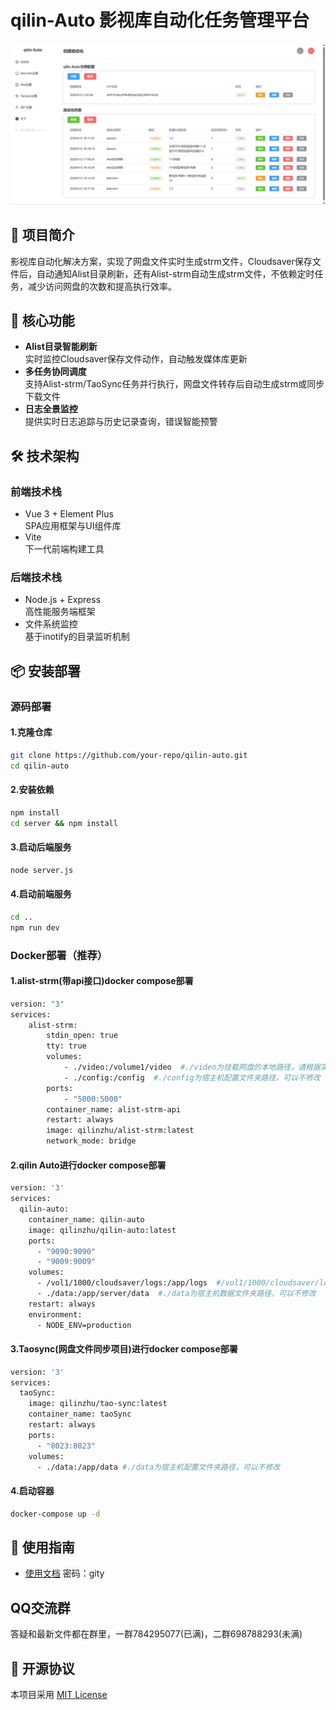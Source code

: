 # qilin-Auto 影视库自动化任务管理平台
<img src="./qilin-auto-jt.png" width="800">

## 🌟 项目简介
影视库自动化解决方案，实现了网盘文件实时生成strm文件，Cloudsaver保存文件后，自动通知Alist目录刷新，还有Alist-strm自动生成strm文件，不依赖定时任务，减少访问网盘的次数和提高执行效率。

## 🚀 核心功能
- **Alist目录智能刷新**  
  实时监控Cloudsaver保存文件动作，自动触发媒体库更新
- **多任务协同调度**  
  支持Alist-strm/TaoSync任务并行执行，网盘文件转存后自动生成strm或同步下载文件
- **日志全景监控**  
  提供实时日志追踪与历史记录查询，错误智能预警

## 🛠 技术架构
### 前端技术栈
- Vue 3 + Element Plus  
  SPA应用框架与UI组件库
- Vite  
  下一代前端构建工具

### 后端技术栈
- Node.js + Express  
  高性能服务端框架
- 文件系统监控  
  基于inotify的目录监听机制

## 📦 安装部署

### 源码部署

#### 1.克隆仓库
```bash
git clone https://github.com/your-repo/qilin-auto.git
cd qilin-auto
```
#### 2.安装依赖
```bash
npm install
cd server && npm install
```
#### 3.启动后端服务
```bash
node server.js
```
#### 4.启动前端服务
```bash
cd ..
npm run dev
```

### Docker部署（推荐）

#### 1.alist-strm(带api接口)docker compose部署
```bash
version: "3"
services:
    alist-strm:
        stdin_open: true
        tty: true
        volumes:
            - ./video:/volume1/video  #./video为挂载网盘的本地路径，请根据实际路径修改
            - ./config:/config  #./config为宿主机配置文件夹路径，可以不修改
        ports:
            - "5000:5000"
        container_name: alist-strm-api
        restart: always
        image: qilinzhu/alist-strm:latest
        network_mode: bridge
```
#### 2.qilin Auto进行docker compose部署
```bash
version: '3'
services:
  qilin-auto:
    container_name: qilin-auto
    image: qilinzhu/qilin-auto:latest
    ports:
      - "9090:9090"
      - "9009:9009"
    volumes:
      - /vol1/1000/cloudsaver/logs:/app/logs  #/vol1/1000/cloudsaver/logs为cloudsaver的宿主机日志文件夹，请根据实际路径修改
      - ./data:/app/server/data  #./data为宿主机数据文件夹路径，可以不修改
    restart: always
    environment:
      - NODE_ENV=production
```
#### 3.Taosync(网盘文件同步项目)进行docker compose部署
```bash
version: '3'
services:
  taoSync:
    image: qilinzhu/tao-sync:latest
    container_name: taoSync
    restart: always
    ports:
      - "8023:8023"
    volumes:
      - ./data:/app/data #./data为宿主机配置文件夹路径，可以不修改
```

  
#### 4.启动容器
```bash
docker-compose up -d
```


## 🔧 使用指南
- [使用文档](https://www.yuque.com/qilinzhu-qvn1j/oxp3nl/eb8dz4116tmruf9o?singleDoc#)  密码：gity

## QQ交流群
答疑和最新文件都在群里，一群784295077(已满)，二群698788293(未满)

## 📄 开源协议
本项目采用 [MIT License](LICENSE)
